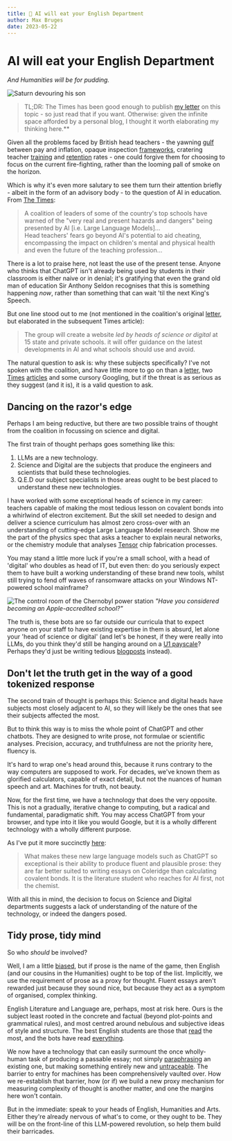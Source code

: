 ```yaml
---
title: 🍴 AI will eat your English Department
author: Max Bruges
date: 2023-05-22
---
```


# AI will eat your English Department

*And Humanities will be for pudding.*

![Saturn devouring his son](https://maxbruges.com/images/blog-images/saturn.jpg)

>[](note) TL;DR: The Times has been good enough to publish [my letter](https://www.thetimes.co.uk/article/times-letters-the-implications-of-using-ai-in-education-3f8ggnt7g) on this topic - so just read that if you want. Otherwise: given the infinite space afforded by a personal blog, I thought it worth elaborating my thinking here.**

Given all the problems faced by British head teachers - the yawning [gulf](https://ifs.org.uk/articles/what-has-happened-teacher-pay-england) between pay and inflation, opaque inspection [frameworks](https://www.bbc.co.uk/news/education-65013919), cratering teacher [training](https://www.theguardian.com/education/2022/dec/01/number-graduates-teacher-training-england-catastrophic-level) and [retention](https://www.theguardian.com/education/2023/jan/09/third-of-englands-teachers-who-qualified-in-last-decade-have-left-profession) rates - one could forgive them for choosing to focus on the current fire-fighting, rather than the looming pall of smoke on the horizon.

Which is why it's even more salutary to see them turn their attention briefly - albeit in the form of an advisory body - to the question of AI in education. From [The Times](https://www.thetimes.co.uk/article/ai-is-clear-and-present-danger-to-education-3sk09ftlf):

> A coalition of leaders of some of the country's top schools have warned of the "very real and present hazards and dangers" being presented by AI [i.e. Large Language Models]…  
> Head teachers' fears go beyond AI's potential to aid cheating, encompassing the impact on children's mental and physical health and even the future of the teaching profession…

There is a lot to praise here, not least the use of the present tense. Anyone who thinks that ChatGPT isn't already being used by students in their classroom is either naive or in denial; it's gratifying that even the grand old man of education Sir Anthony Seldon recognises that this is something happening *now*, rather than something that can wait 'til the next King's Speech.

But one line stood out to me (not mentioned in the coalition's original [letter](https://www.thetimes.co.uk/article/times-letters-green-belt-building-and-affordable-homes-zcmzll2tw), but elaborated in the subsequent Times article):

> The group will create a website *led by heads of science or digital* at 15 state and private schools. it will offer guidance on the latest developments in AI and what schools should use and avoid.

The natural question to ask is: why these subjects specifically? I've not spoken with the coalition, and have little more to go on than a [letter](https://www.thetimes.co.uk/article/times-letters-green-belt-building-and-affordable-homes-zcmzll2tw), two [Times](https://www.thetimes.co.uk/article/ai-is-clear-and-present-danger-to-education-3sk09ftlf) [articles](https://www.thetimes.co.uk/article/the-times-view-on-ai-regulation-missing-guardrails-3hnp8znln) and some cursory Googling, but if the threat is as serious as they suggest (and it is), it is a valid question to ask.

## Dancing on the razor's edge

Perhaps I am being reductive, but there are two possible trains of thought from the coalition in focussing on science and digital.

The first train of thought perhaps goes something like this:

1. LLMs are a new technology.
1. Science and Digital are the subjects that produce the engineers and scientists that build these technologies.
1. Q.E.D our subject specialists in those areas ought to be best placed to understand these new technologies.

I have worked with some exceptional heads of science in my career: teachers capable of making the most tedious lesson on covalent bonds into a whirlwind of electron excitement.  But the skill set needed to design and deliver a science curriculum has almost zero cross-over with an understanding of cutting-edge Large Language Model research. Show me the part of the physics spec that asks a teacher to explain neural networks, or the chemistry module that analyses [Tensor](https://blog.google/products/pixel/introducing-google-tensor/) chip fabrication processes.

You may stand a little more luck if you're a small school, with a head of 'digital' who doubles as head of IT, but even then: do you seriously expect them to have built a working understanding of these brand new tools, whilst still trying to fend off waves of ransomware attacks on your Windows NT-powered school mainframe?

![The control room of the Chernobyl power station](https://cdn.thespaces.com/wp-content/uploads/2019/06/The-Spaces-feature-Set-design-Chernobyl-CHER_105_062018_LD_00238.jpg)
*"Have you considered becoming an Apple-accredited school?"*

The truth is, these bots are so far outside our curricula that to expect anyone on your staff to have existing expertise in them is absurd, let alone your 'head of science or digital' (and let's be honest, if they were really into LLMs, do you think they'd still be hanging around on a [U1 payscale](https://www.businessinsider.com/ai-prompt-engineer-jobs-pay-salary-requirements-no-tech-background-2023-3#:~:text=%22Prompt%20engineers%22%20train%20AI%20chatbots,always%20require%20a%20tech%20degree.)? Perhaps they'd just be writing tedious [blogposts](maxbruges.com/blog) instead).

## Don't let the truth get in the way of a good tokenized response

The second train of thought is perhaps this: Science and digital heads have subjects most closely adjacent to AI, so they will likely be the ones that see their subjects affected the most.

But to think this way is to miss the whole point of ChatGPT and other chatbots. They are designed to write prose, not formulae or scientific analyses. Precision, accuracy, and truthfulness are not the priority here, fluency is.

It's hard to wrap one's head around this, because it runs contrary to the way computers are supposed to work. For decades, we've known them as glorified calculators, capable of exact detail, but not the nuances of human speech and art. Machines for truth, not beauty.

Now, for the first time, we have a technology that does the very opposite. This is not a gradually, iterative change to computing, but a radical and fundamental, paradigmatic shift. You may access ChatGPT from your browser, and type into it like you would Google, but it is a wholly different technology with a wholly different purpose.

As I've put it more succinctly [here](https://www.thetimes.co.uk/article/times-letters-the-implications-of-using-ai-in-education-3f8ggnt7g):

> What makes these new large language models such as ChatGPT so exceptional is their ability to produce fluent and plausible prose: they are far better suited to writing essays on Coleridge than calculating covalent bonds. It is the literature student who reaches for AI first, not the chemist.

With all this in mind, the decision to focus on Science and Digital departments suggests a lack of understanding of the nature of the technology, or indeed the dangers posed.

## Tidy prose, tidy mind

So who *should* be involved?

Well, I am a little [biased](https://maxbruges.com/about.html), but if prose is the name of the game, then English (and our cousins in the Humanities) ought to be top of the list. Implicitly, we use the requirement of prose as a proxy for thought. Fluent essays aren't rewarded just because they sound nice, but because they act as a symptom of organised, complex thinking.

English Literature and Language are, perhaps, most at risk here. Ours is the subject least rooted in the concrete and factual (beyond plot-points and grammatical rules), and most centred around nebulous and subjective ideas of style and structure. The best English students are those that [read](https://www.gl-assessment.co.uk/press-office/press-releases/new-study-highlights-the-importance-of-reading-to-the-whole-school-curriculum/) the most, and the bots have read [everything](https://ai.facebook.com/blog/large-language-model-llama-meta-ai/#:~:text=We%20trained%20LLaMA%2065B%20and%20LLaMA%2033B%20on%201.4%20trillion%20tokens.%20Our%20smallest%20model%2C%20LLaMA%207B%2C%20is%20trained%20on%20one%20trillion%20tokens.).

We now have a technology that can easily surmount the once wholly-human task of producing a passable essay; not simply [paraphrasing](https://www.grammarly.com/paraphrasing-tool) an existing one, but making something entirely new and [untraceable](https://www.digitaltrends.com/computing/chatgpt-dupes-professor-trying-to-catch-ai-plagiarism/). The barrier to entry for machines has been comprehensively vaulted over. How we re-establish that barrier, how (or if) we build a new proxy mechanism for measuring complexity of thought is another matter, and one the margins here won't contain.

But in the immediate: speak to your heads of English, Humanities and Arts. Either they're already nervous of what's to come, or they ought to be. They will be on the front-line of this LLM-powered revolution, so help them build their barricades.
